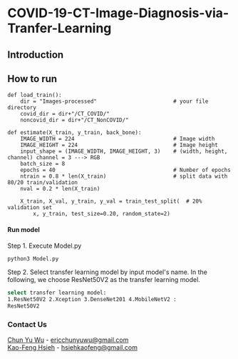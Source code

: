 # COVID-19-CT-Image-Diagnosis-via-Tranfer-Learning

## Introduction

## How to run

```python3
def load_train():
    dir = "Images-processed"                        # your file directory
    covid_dir = dir+"/CT_COVID/"
    noncovid_dir = dir+"/CT_NonCOVID/"
```

```python3
def estimate(X_train, y_train, back_bone):          
    IMAGE_WIDTH = 224                               # Image width
    IMAGE_HEIGHT = 224                              # Image height
    input_shape = (IMAGE_WIDTH, IMAGE_HEIGHT, 3)    # (width, height, channel) channel = 3 ---> RGB
    batch_size = 8                                  
    epochs = 40                                     # Number of epochs
    ntrain = 0.8 * len(X_train)                     # split data with 80/20 train/validation 
    nval = 0.2 * len(X_train)

    X_train, X_val, y_train, y_val = train_test_split(  # 20% validation set
        x, y_train, test_size=0.20, random_state=2)
```
#### Run model
Step 1. Execute Model.py

```bash
python3 Model.py
```
Step 2. Select transfer learning model by input model's name. In the following, we choose ResNet50V2 as the transfer learning model. 

```bash
select transfer learning model: 
1.ResNet50V2 2.Xception 3.DenseNet201 4.MobileNetV2 :
ResNet50V2
```


### Contact Us
[Chun Yu Wu](https://github.com/dumplingman0403) - ericchunyuwu@gmail.com   
[Kao-Feng Hsieh](https://github.com/hsiehkaofeng) - hsiehkaofeng@gmail.com




